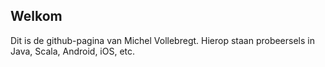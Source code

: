 ## Welkom

Dit is de github-pagina van Michel Vollebregt. Hierop staan probeersels in Java, Scala, Android, iOS, etc.

